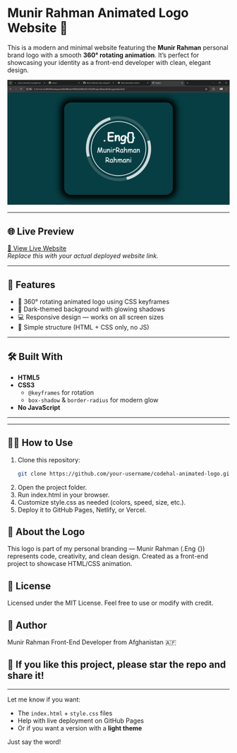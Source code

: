 # Munir Rahman Animated Logo Website 🔄

This is a modern and minimal website featuring the **Munir Rahman** personal brand logo with a smooth **360° rotating animation**. It’s perfect for showcasing your identity as a front-end developer with clean, elegant design.

![Munir Rahman Logo Screenshot](./image/logo.png)

---

## 🌐 Live Preview

[🔗 View Live Website](https://your-live-link.com)  
*Replace this with your actual deployed website link.*

---

## 🚀 Features

- 🔄 360° rotating animated logo using CSS keyframes
- 🎨 Dark-themed background with glowing shadows
- 💻 Responsive design — works on all screen sizes
- 🧠 Simple structure (HTML + CSS only, no JS)

---

## 🛠️ Built With

- **HTML5**
- **CSS3**
  - `@keyframes` for rotation
  - `box-shadow` & `border-radius` for modern glow
- **No JavaScript**

---

---

## 🧑‍💻 How to Use

1. Clone this repository:
   ```bash
   git clone https://github.com/your-username/codehal-animated-logo.git

2. Open the project folder.
3. Run index.html in your browser.
4. Customize style.css as needed (colors, speed, size, etc.).
5. Deploy it to GitHub Pages, Netlify, or Vercel.

## 🙋 About the Logo
This logo is part of my personal branding — Munir Rahman (.Eng {}) represents code, creativity, and clean design. Created as a front-end project to showcase HTML/CSS animation.

## 📃 License
Licensed under the MIT License.
Feel free to use or modify with credit.

## 🙌 Author
Munir Rahman
Front-End Developer from Afghanistan 🇦🇫

## 💖 If you like this project, please star the repo and share it!


---

Let me know if you want:
- The `index.html` + `style.css` files
- Help with live deployment on GitHub Pages
- Or if you want a version with a **light theme**

Just say the word!

